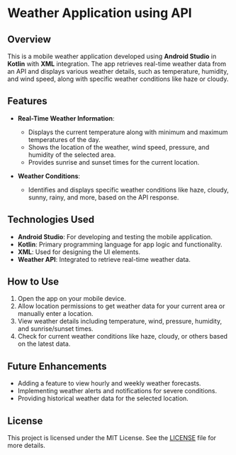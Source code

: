 # Weather Application using API

## Overview
This is a mobile weather application developed using **Android Studio** in **Kotlin** with **XML** integration. The app retrieves real-time weather data from an API and displays various weather details, such as temperature, humidity, and wind speed, along with specific weather conditions like haze or cloudy.

## Features
- **Real-Time Weather Information**:
  - Displays the current temperature along with minimum and maximum temperatures of the day.
  - Shows the location of the weather, wind speed, pressure, and humidity of the selected area.
  - Provides sunrise and sunset times for the current location.

- **Weather Conditions**:
  - Identifies and displays specific weather conditions like haze, cloudy, sunny, rainy, and more, based on the API response.

## Technologies Used
- **Android Studio**: For developing and testing the mobile application.
- **Kotlin**: Primary programming language for app logic and functionality.
- **XML**: Used for designing the UI elements.
- **Weather API**: Integrated to retrieve real-time weather data.

## How to Use
1. Open the app on your mobile device.
2. Allow location permissions to get weather data for your current area or manually enter a location.
3. View weather details including temperature, wind, pressure, humidity, and sunrise/sunset times.
4. Check for current weather conditions like haze, cloudy, or others based on the latest data.

## Future Enhancements
- Adding a feature to view hourly and weekly weather forecasts.
- Implementing weather alerts and notifications for severe conditions.
- Providing historical weather data for the selected location.

## License
This project is licensed under the MIT License. See the [LICENSE](./LICENSE) file for more details.